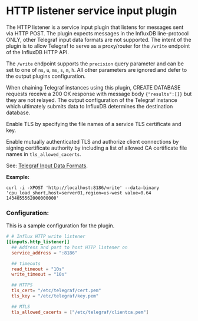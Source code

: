 # HTTP listener service input plugin

The HTTP listener is a service input plugin that listens for messages sent via HTTP POST.
The plugin expects messages in the InfluxDB line-protocol ONLY, other Telegraf input data formats are not supported.
The intent of the plugin is to allow Telegraf to serve as a proxy/router for the `/write` endpoint of the InfluxDB HTTP API.

The `/write` endpoint supports the `precision` query parameter and can be set to one of `ns`, `u`, `ms`, `s`, `m`, `h`.  All other parameters are ignored and defer to the output plugins configuration.

When chaining Telegraf instances using this plugin, CREATE DATABASE requests receive a 200 OK response with message body `{"results":[]}` but they are not relayed. The output configuration of the Telegraf instance which ultimately submits data to InfluxDB determines the destination database.

Enable TLS by specifying the file names of a service TLS certificate and key.

Enable mutually authenticated TLS and authorize client connections by signing certificate authority by including a list of allowed CA certificate file names in ````tls_allowed_cacerts````.

See: [Telegraf Input Data Formats](https://github.com/influxdata/telegraf/blob/master/docs/DATA_FORMATS_INPUT.md#influx).

**Example:**
```
curl -i -XPOST 'http://localhost:8186/write' --data-binary 'cpu_load_short,host=server01,region=us-west value=0.64 1434055562000000000'
```

### Configuration:

This is a sample configuration for the plugin.

```toml
# # Influx HTTP write listener
[[inputs.http_listener]]
  ## Address and port to host HTTP listener on
  service_address = ":8186"

  ## timeouts
  read_timeout = "10s"
  write_timeout = "10s"

  ## HTTPS
  tls_cert= "/etc/telegraf/cert.pem"
  tls_key = "/etc/telegraf/key.pem"

  ## MTLS
  tls_allowed_cacerts = ["/etc/telegraf/clientca.pem"]
```
